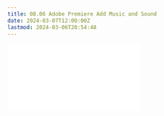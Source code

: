 ```yaml
---
title: 08.06 Adobe Premiere Add Music and Sound
date: 2024-03-07T12:00:00Z
lastmod: 2024-03-06T20:54:48
---
```


![Link to included file content](../../../../video/adobe-premiere-pro/adobe-premiere-add-music-and-sound.md)
